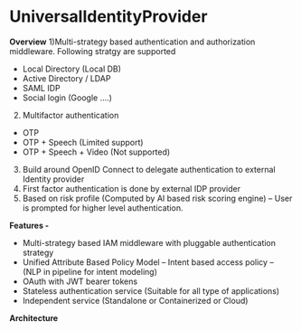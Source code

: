 # UniversalIdentityProvider 

**Overview**
1)Multi-strategy based authentication and authorization  middleware.
  Following stratgy are supported
  - Local Directory   (Local DB)
  - Active Directory / LDAP 
  - SAML  IDP
  - Social login (Google ….)

2) Multifactor authentication
  - OTP
  - OTP + Speech (Limited support)
  - OTP + Speech + Video (Not supported)
3) Build around OpenID Connect to delegate authentication to external Identity provider
4) First factor authentication is done by external IDP provider
5) Based on risk profile (Computed by AI based risk scoring engine) – User is prompted for higher level authentication.

**Features -**
  - Multi-strategy based IAM  middleware with pluggable authentication strategy
  - Unified Attribute Based Policy Model – Intent based access policy – (NLP in pipeline for intent modeling)
  - OAuth with JWT  bearer tokens
  - Stateless authentication service (Suitable for all type of applications)
  - Independent service (Standalone or Containerized or Cloud)

**Architecture**
